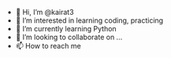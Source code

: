 - 👋 Hi, I’m @kairat3
- 👀 I’m interested in learning coding, practicing
- 🌱 I’m currently learning Python
- 💞️ I’m looking to collaborate on ...
- 📫 How to reach me 

<!---
kairat3/kairat3 is a ✨ special ✨ repository because its `README.md` (this file) appears on your GitHub profile.
You can click the Preview link to take a look at your changes.
--->
